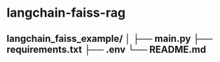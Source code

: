 # langchain-faiss-rag
langchain_faiss_example/
│
├── main.py
├── requirements.txt
├── .env
└── README.md
-----------------------------------------------------------------------------------------------------------------------------------------------

